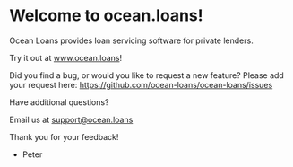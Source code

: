 # Welcome to ocean.loans!

Ocean Loans provides loan servicing software for private lenders.

Try it out at www.ocean.loans!

Did you find a bug, or would you like to request a new feature?
Please add your request here: https://github.com/ocean-loans/ocean-loans/issues

Have additional questions?

Email us at support@ocean.loans

Thank you for your feedback!

- Peter
